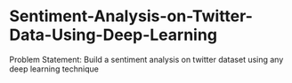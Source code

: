 # Sentiment-Analysis-on-Twitter-Data-Using-Deep-Learning
Problem Statement: Build a sentiment analysis on twitter dataset using any deep learning technique
